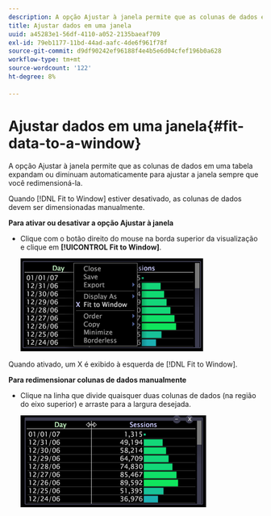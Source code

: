 ```yaml
---
description: A opção Ajustar à janela permite que as colunas de dados em uma tabela expandam ou diminuam automaticamente para ajustar a janela sempre que você redimensioná-la.
title: Ajustar dados em uma janela
uuid: a45283e1-56df-4110-a052-2135baeaf709
exl-id: 79eb1177-11bd-44ad-aafc-4de6f961f78f
source-git-commit: d9df90242ef96188f4e4b5e6d04cfef196b0a628
workflow-type: tm+mt
source-wordcount: '122'
ht-degree: 8%

---
```


# Ajustar dados em uma janela{#fit-data-to-a-window}

A opção Ajustar à janela permite que as colunas de dados em uma tabela expandam ou diminuam automaticamente para ajustar a janela sempre que você redimensioná-la.

Quando [!DNL Fit to Window] estiver desativado, as colunas de dados devem ser dimensionadas manualmente.

**Para ativar ou desativar a opção Ajustar à janela**

* Clique com o botão direito do mouse na borda superior da visualização e clique em **[!UICONTROL Fit to Window]**.

   ![](assets/mnu_Table_Fit.png)

Quando ativado, um X é exibido à esquerda de [!DNL Fit to Window].

**Para redimensionar colunas de dados manualmente**

* Clique na linha que divide quaisquer duas colunas de dados (na região do eixo superior) e arraste para a largura desejada.

   ![](assets/mnu_Table_Resize.png)
